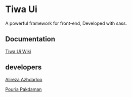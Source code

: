 # Tiwa Ui
A powerful framework for front-end, Developed with sass.

## Documentation
[Tiwa Ui Wiki](https://github.com/Tiwa-Team/TiwaUI/wiki)

## developers
[Alireza Azhdarloo](https://github.com/arazhdarloo)

[Pouria Pakdaman](https://github.com/pouria0015)
